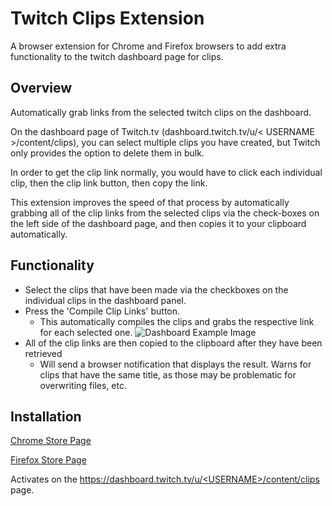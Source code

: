 # Twitch Clips Extension
A browser extension for Chrome and Firefox browsers to add extra functionality to the twitch dashboard page for clips.

## Overview

Automatically grab links from the selected twitch clips on the dashboard.

On the dashboard page of Twitch.tv (dashboard.twitch.tv/u/< USERNAME >/content/clips), you can select multiple clips you have created, but Twitch only provides the option to delete them in bulk.

In order to get the clip link normally, you would have to click each individual clip, then the clip link button, then copy the link.

This extension improves the speed of that process by automatically grabbing all of the clip links from the selected clips via the check-boxes on the left side of the dashboard page, and then copies it to your clipboard automatically.


## Functionality
- Select the clips that have been made via the checkboxes on the individual clips in the dashboard panel.
- Press the 'Compile Clip Links' button.
  - This automatically compiles the clips and grabs the respective link for each selected one.
  ![Dashboard Example Image](https://i.imgur.com/IA1uLNd.png)
- All of the clip links are then copied to the clipboard after they have been retrieved
  - Will send a browser notification that displays the result. Warns for clips that have the same title, as those may be problematic for overwriting files, etc.

## Installation

[Chrome Store Page](https://chrome.google.com/webstore/detail/twitch-clips-helper/lnnmamblgkdjladkhgjecbhgopnfhnih)

[Firefox Store Page](https://addons.mozilla.org/en-US/firefox/addon/twitch-clips-helper/)

Activates on the [https://dashboard.twitch.tv/u/<USERNAME\>/content/clips](https://dashboard.twitch.tv/content/clips) page.

